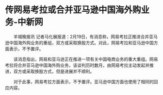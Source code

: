 # 传网易考拉或合并亚马逊中国海外购业务-中新网

　　羊城晚报讯 记者马化展报道：2月19日，有消息称，网易考拉正推进合并亚马逊中国海外购业务的重组，双方或采取换股方式。对此，网易考拉和亚马逊中国方面表示，不予置评。

　　该消息指出，网易和亚马逊正在推进一项有关中国电商业务的重大重组。网易考拉将合并亚马逊中国海外购业务，该谈判历时数月，由网易考拉主动发起并推进，双方或采取换股方式，但是进展并不顺利。

　　对于此事，网易考拉方面表示，不予置评。亚马逊中国方面也使用了相同的回应内容。

　　
